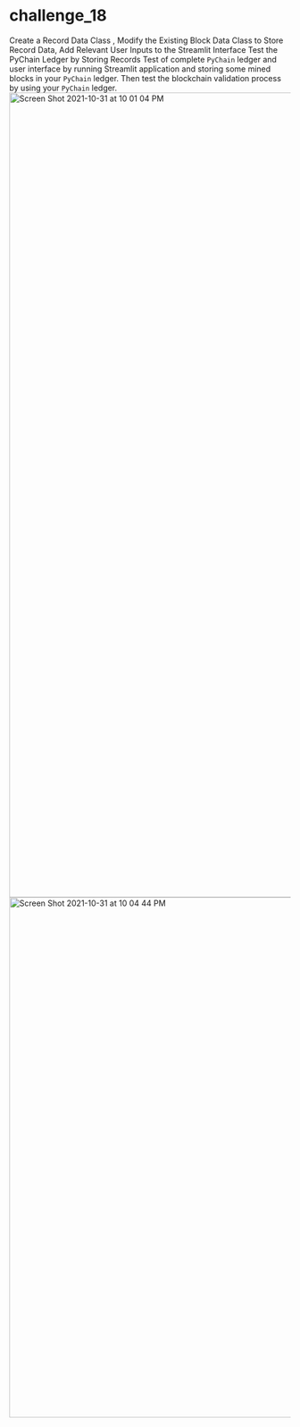 # challenge_18
Create a Record Data Class , Modify the Existing Block Data Class to Store Record Data,  Add Relevant User Inputs to the Streamlit Interface  Test the PyChain Ledger by Storing Records
 Test of complete `PyChain` ledger and user interface by running Streamlit application and storing some mined blocks in your `PyChain` ledger. Then test the blockchain validation process by using your `PyChain` ledger.<img width="1440" alt="Screen Shot 2021-10-31 at 10 01 04 PM" src="https://user-images.githubusercontent.com/86037647/139624275-09f283db-20c6-4107-96fb-462cb5f5445a.png">
<img width="931" alt="Screen Shot 2021-10-31 at 10 04 44 PM" src="https://user-images.githubusercontent.com/86037647/139624279-d8381903-fb2c-4c70-be3f-2de87a0752ed.png">
